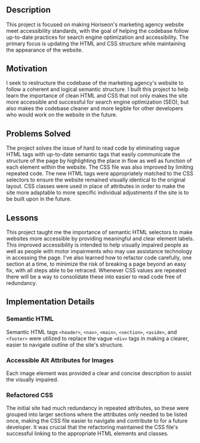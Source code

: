 # <Horiseon Marketing Agency Site Refactoring>

## Description

This project is focused on making Horiseon's marketing agency website meet accessibility standards, with the goal of helping the codebase follow up-to-date practices for search engine optimization and accessibility. The primary focus is updating the HTML and CSS structure while maintaining the appearance of the website. 

## Motivation 
I seek to restructure the codebase of the marketing agency's website to follow a coherent and logical semantic structure. I built this project to help learn the importance of clean HTML and CSS that not only makes the site more accessible and successful for search engine optimization (SEO), but also makes the codebase cleaner and more legible for other developers who would work on the website in the future.

## Problems Solved

 The project solves the issue of hard to read code by eliminating vague HTML tags with up-to-date semantic tags that easily communicate the structure of the page by highlighting the place in flow as well as function of each element within the website. The CSS file was also improved by limiting repeated code. The new HTML tags were appropriately matched to the CSS selectors to ensure the website remained visually identical to the original layout. CSS classes were used in place of attributes in order to make the site more adaptable to more specific individual adjustments if the site is to be built upon in the future.

## Lessons

This project taught me the importance of semantic HTML selectors to make websites more accessible by providing meaningful and clear element labels. This improved accessibility is intended to help visually impaired people as well as people with motor impairments who may use assistance technology in accessing the page. I've also learned how to refactor code carefully, one section at a time, to minimize the risk of breaking a page beyond an easy fix, with all steps able to be retraced. Whenever CSS values are repeated there will be a way to consolidate these into easier to read code free of redundancy.

## Implementation Details

### Semantic HTML

Semantic HTML tags `<header>`, `<nav>`, `<main>`, `<section>`, `<aside>`, and `<footer>` were utilized to replace the vague `<div>` tags in making a clearer, easier to navigate outline of the site's structure. 

### Accessible Alt Attributes for Images

Each image element was provided a clear and concise description to assist the visually impaired.

### Refactored CSS

The initial site had much redundancy in repeated attributes, so these were grouped into larger sections where the attributes only needed to be listed once, making the CSS file easier to navigate and contribute to for a future developer. It was crucial that the refactoring maintained the CSS file's successful linking to the appropriate HTML elements and classes.